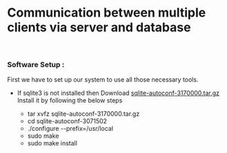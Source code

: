 # Communication between multiple clients via server and database
<br>
	<h3>Software Setup :</h3>
	<p> First we have to set up our system to use all those necessary tools.</p>
	<ul>
		<li> If sqlite3 is not installed then Download <a href="http://www.sqlite.org/download.html",target = "_blank">sqlite-autoconf-3170000.tar.gz</a> Install it by following the below steps</li>
		<ul>
			<li> tar xvfz sqlite-autoconf-3170000.tar.gz</li>
			<li>cd sqlite-autoconf-3071502</li>
			<li>./configure --prefix=/usr/local </li>
			<li> sudo make </li>
			<li> sudo make install</li>
		</ul>
	</ul>
</br>